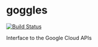 # goggles

[![Build Status](https://travis-ci.org/ocramz/goggles.png)](https://travis-ci.org/ocramz/goggles)

Interface to the Google Cloud APIs
